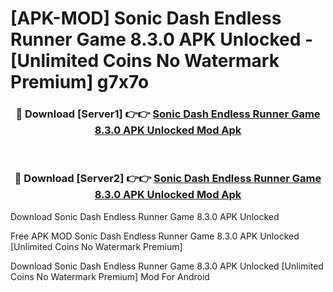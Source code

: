 # [APK-MOD] Sonic Dash Endless Runner Game 8.3.0 APK Unlocked - [Unlimited Coins No Watermark Premium] g7x7o



<div align="center">
<h3>🔴 Download [Server1] 👉👉 <a href="https://momento.my/?title=Sonic_Dash_Endless_Runner_Game_8.3.0_APK_Unlocked">Sonic Dash Endless Runner Game 8.3.0 APK Unlocked Mod Apk</a></h3><br>

<h3>🔴 Download [Server2] 👉👉 <a href="https://momento.my/?title=Sonic_Dash_Endless_Runner_Game_8.3.0_APK_Unlocked">Sonic Dash Endless Runner Game 8.3.0 APK Unlocked Mod Apk</a></h3>
</div>



Download Sonic Dash Endless Runner Game 8.3.0 APK Unlocked 

Free APK MOD Sonic Dash Endless Runner Game 8.3.0 APK Unlocked [Unlimited Coins No Watermark Premium]

Download Sonic Dash Endless Runner Game 8.3.0 APK Unlocked [Unlimited Coins No Watermark Premium] Mod For Android
